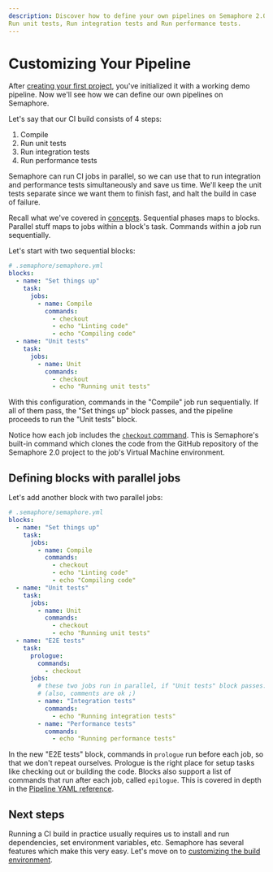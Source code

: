```yaml
---
description: Discover how to define your own pipelines on Semaphore 2.0 through 4 basic steps - Compile,
Run unit tests, Run integration tests and Run performance tests.
---
```


# Customizing Your Pipeline

After [creating your first project][first-project], you've initialized
it with a working demo pipeline. Now we'll see how we can define our own
pipelines on Semaphore.

Let's say that our CI build consists of 4 steps:

1. Compile
2. Run unit tests
3. Run integration tests
4. Run performance tests

Semaphore can run CI jobs in parallel, so we can use that to run integration
and performance tests simultaneously and save us time. We'll keep the unit
tests separate since we want them to finish fast, and halt the build in case
of failure.

Recall what we've covered in [concepts]. Sequential phases maps to blocks.
Parallel stuff maps to jobs within a block's task. Commands within a job run
sequentially.

Let's start with two sequential blocks:

``` yaml
# .semaphore/semaphore.yml
blocks:
  - name: "Set things up"
    task:
      jobs:
        - name: Compile
          commands:
            - checkout
            - echo "Linting code"
            - echo "Compiling code"
  - name: "Unit tests"
    task:
      jobs:
        - name: Unit
          commands:
            - checkout
            - echo "Running unit tests"
```

With this configuration, commands in the "Compile" job run sequentially. If all
of them pass, the "Set things up" block passes, and the pipeline proceeds to
run the "Unit tests" block.

Notice how each job includes the [`checkout` command][checkout]. This is
Semaphore's built-in command which clones the code from the GitHub repository
of the Semaphore 2.0 project to the job's Virtual Machine environment.

## Defining blocks with parallel jobs

Let's add another block with two parallel jobs:

``` yaml
# .semaphore/semaphore.yml
blocks:
  - name: "Set things up"
    task:
      jobs:
        - name: Compile
          commands:
            - checkout
            - echo "Linting code"
            - echo "Compiling code"
  - name: "Unit tests"
    task:
      jobs:
        - name: Unit
          commands:
            - checkout
            - echo "Running unit tests"
  - name: "E2E tests"
    task:
      prologue:
        commands:
          - checkout
      jobs:
        # these two jobs run in parallel, if "Unit tests" block passes:
        # (also, comments are ok ;)
        - name: "Integration tests"
          commands:
            - echo "Running integration tests"
        - name: "Performance tests"
          commands:
            - echo "Running performance tests"
```

In the new "E2E tests" block, commands in `prologue` run before each job,
so that we don't repeat ourselves. Prologue is the right place for setup tasks
like checking out or building the code. Blocks also support a list of commands
that run after each job, called `epilogue`. This is covered in depth in the
[Pipeline YAML reference][pipeline].

## Next steps

Running a CI build in practice usually requires us to install and run
dependencies, set environment variables, etc. Semaphore has several features
which make this very easy. Let's move on to
[customizing the build environment][next].

[first-project]: https://docs.semaphoreci.com/guided-tour/creating-your-first-project/
[concepts]: https://docs.semaphoreci.com/guided-tour/concepts/
[checkout]: https://docs.semaphoreci.com/reference/toolbox-reference/#libcheckout
[pipeline]: https://docs.semaphoreci.com/reference/pipeline-yaml-reference/
[next]: https://docs.semaphoreci.com/guided-tour/customizing-the-build-environment/
